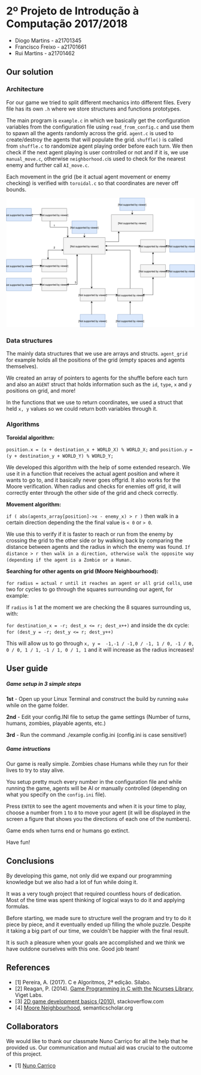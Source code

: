 # 2º Projeto de Introdução à Computação 2017/2018

* Diogo Martins - a21701345
* Francisco Freixo - a21701661
* Rui Martins - a21701462

## Our solution



### Architecture


For our game we tried to split different mechanics into different files.
Every file has its own `.h` where we store structures and functions prototypes.<p>
The main program is `example.c` in which we basically get the configuration variables from the configuration file using `read_from_config.c` and use them to spawn all the agents randomly across the grid. `agent.c` is used to create/destroy the agents that will populate the grid. `shuffle()` is called from `shuffle.c` to randomize agent playing order before each turn. We then check if the next agent playing is user controlled or not and if it is, we use `manual_move.c`, otherwise `neighborhood.c`is used to check for the nearest enemy and further call `AI_move.c`.<p>
Each movement in the grid (be it actual agent movement or enemy checking) is verified with `toroidal.c` so that coordinates are never off bounds.

![Fluxograma](fluxo2.svg)

### Data structures

The mainly data structures that we use are arrays and structs. `agent_grid` for example holds all the positions of the grid (empty spaces and agents themselves).<p>We created an array of pointers to agents for the shuffle before each turn and also an `AGENT` struct that holds information such as the  `id`, `type`, `x` and `y` positions on grid, and more!<p>
In the functions that we use to return coordinates, we used a struct that held `x, y` values so we could return both variables through it.

### Algorithms

**Toroidal algorithm:**<p>
`position.x = (x + destination_x + WORLD_X) % WORLD_X;` and `position.y = (y + destination_y + WORLD_Y) % WORLD_Y;`<p>
We developed this algorithm with the help of some extended research. We use it in a function that receives the actual agent position and where it wants to go to, and it basically never goes offgrid. It also works for the Moore verification. When radius and checks for enemies off grid, it will correctly enter through the other side of the grid and check correctly.<p>
**Movement algorithm:**<p>
`if ( abs(agents_array[position]->x - enemy_x) > r )` then walk in a certain direction depending the the final value is `< 0` or `> 0`.<p>
We use this to verify if it is faster to reach or run from the enemy by crossing the grid to the other side or by walking back by comparing the distance between agents and the radius in which the enemy was found. `If distance > r then walk in a direction, otherwise walk the opposite way (depending if the agent is a Zombie or a Human.`<p>
**Searching for other agents on grid (Moore Neighbourhood):**<p>
`for radius = actual r until it reaches an agent or all grid cells`, use two for cycles to go through the squares surrounding our agent, for example:<p>
If `radius` is 1 at the moment we are checking the 8 squares surrounding us, with:<p>
`for destination_x = -r; dest_x <= r; dest_x++)` and inside the dx cycle: `for (dest_y = -r; dest_y <= r; dest_y++)`<p>
This will allow us to go through `x, y =  -1,-1 / -1,0 / -1, 1 / 0, -1 / 0, 0 / 0, 1 / 1, -1 / 1, 0 / 1, 1` and it will increase as the radius increases!

## User guide

##### Game setup in 3 simple steps

**1st** - Open up your Linux Terminal and construct the build by running `make` while on the game folder.<p>

**2nd** - Edit your config.INI file to setup the game settings (Number of turns, humans, zombies, playable agents, etc.)

**3rd** - Run the command ./example config.ini (config.ini is case sensitive!)
<p>

##### Game intructions

Our game is really simple. Zombies chase Humans while they run for their lives to try to stay alive.<p>You setup pretty much every number in the configuration file and while running the game, agents will be AI or manually controlled (depending on what you specify on the `config.ini` file).<p>Press `ENTER` to see the agent movements and when it is your time to play, choose a number from `1` to `8` to move your agent (it will be displayed in the screen a figure that shows you the directions of each one of the numbers).<p>
Game ends when turns end or humans go extinct.<p>
Have fun!


## Conclusions

By developing this game, not only did we expand our programming knowledge but we also had a lot of fun while doing it.<p>
It was a very tough project that required countless hours of dedication. Most of the time was spent thinking of logical ways to do it and applying formulas.
<p>
Before starting, we made sure to structure well the program and try to do it piece by piece, and it eventually ended up filling the whole puzzle. Despite it taking a big part of our time, we couldn't be happier with the final result.<p>It is such a pleasure when your goals are accomplished and we think we have outdone ourselves with this one. Good job team!



## References

* <a name="ref1">\[1\]</a> Pereira, A. (2017). C e Algoritmos, 2ª edição. Sílabo.
* <a name="ref2">\[2\]</a> Reagan, P. (2014). [Game Programming in C with the
Ncurses Library](https://www.viget.com/articles/game-programming-in-c-with-the-ncurses-library),
Viget Labs.
* <a name="ref3">\[3\]</a> [2D game development basics (2010)](https://stackoverflow.com/questions/3144399/2d-game-development-basics),
stackoverflow.com
* <a name="ref3">\[4\]</a> [Moore Neighbourhood](https://pdfs.semanticscholar.org/2a83/949bdf95186d041af2271f9b5a65986a9b26.pdf), semanticscholar.org

## Collaborators

We would like to thank our classmate Nuno Carriço for all the help that he provided us. Our communication and mutual aid was crucial to the outcome
of this project.<p>
* <a name="ref1">\[1\]</a> [Nuno Carriço](https://github.com/NunoCarrico98)
